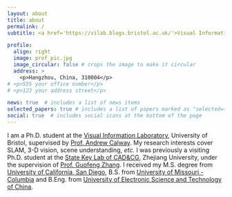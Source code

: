 ```yaml
---
layout: about
title: about
permalink: /
subtitle: <a href='https://vilab.blogs.bristol.ac.uk/'>Visual Information Laboratory</a>. Address. Contacts. Moto. Etc.

profile:
  align: right
  image: prof_pic.jpg
  image_circular: false # crops the image to make it circular
  address: >
    <p>Hangzhou, China, 310004</p>
# <p>555 your office number</p>
# <p>123 your address street</p>

news: true  # includes a list of news items
selected_papers: true # includes a list of papers marked as "selected={true}"
social: true  # includes social icons at the bottom of the page
---
```


I am a Ph.D. student at the [Visual Information Laboratory](https://vilab.blogs.bristol.ac.uk/), University of Bristol, supervised by [Prof. Andrew Calway](http://www.cs.bris.ac.uk/~andrew). My research interests cover SLAM, 3-D vision, scene understanding, _etc._ I was previously a visiting Ph.D. student at the [State Key Lab of CAD&CG](http://www.cad.zju.edu.cn/english.html), Zhejiang University, under the supervision of [Prof. Guofeng Zhang](http://www.cad.zju.edu.cn/home/gfzhang/). I received my M.S. degree from [University of California, San Diego](https://www.ucsd.edu/), B.S. from [University of Missouri - Columbia](https://missouri.edu/) and B.Eng. from [University of Electronic Science and Technology of China](https://en.uestc.edu.cn/).

<!-- Write your biography here. Tell the world about yourself. Link to your favorite [subreddit](http://reddit.com). You can put a picture in, too. The code is already in, just name your picture `prof_pic.jpg` and put it in the `img/` folder.

Put your address / P.O. box / other info right below your picture. You can also disable any these elements by editing `profile` property of the YAML header of your `_pages/about.md`. Edit `_bibliography/papers.bib` and Jekyll will render your [publications page](/al-folio/publications/) automatically. -->

<!-- Link to your social media connections, too. This theme is set up to use [Font Awesome icons](http://fortawesome.github.io/Font-Awesome/) and [Academicons](https://jpswalsh.github.io/academicons/), like the ones below. Add your Facebook, Twitter, LinkedIn, Google Scholar, or just disable all of them. -->
